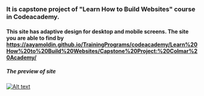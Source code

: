 ### It is capstone project of "Learn How to Build Websites" course in Codeacademy.
#### This site has adaptive design for desktop and mobile screens. The site you are able to find by https://aayamoldin.github.io/TrainingPrograms/codeacademy/Learn%20How%20to%20Build%20Websites/Capstone%20Project:%20Colmar%20Academy/ 

##### The preview of site
[![Alt text](https://img.youtube.com/vi/eOCH9DhZy-g/0.jpg)](https://www.youtube.com/watch?v=eOCH9DhZy-g)
